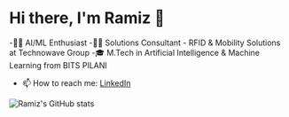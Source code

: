 # Hi there, I'm Ramiz 👋

-🧑‍💻 AI/ML Enthusiast
-🧑‍💻 Solutions Consultant - RFID & Mobility Solutions at Technowave Group
-🎓 M.Tech in Artificial Intelligence & Machine Learning from BITS PILANI 
- 📫 How to reach me: [LinkedIn](https://www.linkedin.com/in/ramizpa/)

![Ramiz's GitHub stats](https://github-readme-stats.vercel.app/api?username=ramizpa&show_icons=true&theme=radical)
